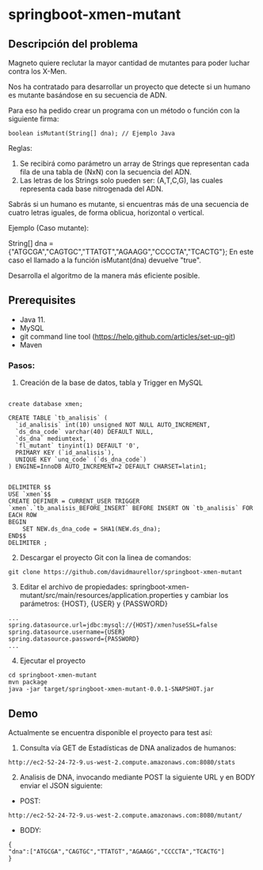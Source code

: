 # springboot-xmen-mutant

## Descripción del problema
 
Magneto quiere reclutar la mayor cantidad de mutantes para poder luchar contra los X-Men.

Nos ha contratado para desarrollar un proyecto que detecte si un humano es mutante basándose en su secuencia de ADN.

Para eso ha pedido crear un programa con un método o función con la siguiente firma:

```
boolean isMutant(String[] dna); // Ejemplo Java
```

Reglas: 
1. Se recibirá como parámetro un array de Strings que representan cada fila de una tabla de (NxN) con la secuencia del ADN. 
2. Las letras de los Strings solo pueden ser: (A,T,C,G), las cuales representa cada base nitrogenada del ADN.

Sabrás si un humano es mutante, si encuentras más de una secuencia de cuatro letras iguales​, de forma oblicua, horizontal o vertical.

Ejemplo (Caso mutante):

String[] dna = {"ATGCGA","CAGTGC","TTATGT","AGAAGG","CCCCTA","TCACTG"};
En este caso el llamado a la función isMutant(dna) devuelve "true". 

Desarrolla el algoritmo de la manera más eficiente posible.


## Prerequisites

* Java 11.
* MySQL
* git command line tool (https://help.github.com/articles/set-up-git)
* Maven

### Pasos:

1. Creación de la base de datos, tabla y Trigger en MySQL
```

create database xmen;

CREATE TABLE `tb_analisis` (
  `id_analisis` int(10) unsigned NOT NULL AUTO_INCREMENT,
  `ds_dna_code` varchar(40) DEFAULT NULL,
  `ds_dna` mediumtext,
  `fl_mutant` tinyint(1) DEFAULT '0',
  PRIMARY KEY (`id_analisis`),
  UNIQUE KEY `unq_code` (`ds_dna_code`)
) ENGINE=InnoDB AUTO_INCREMENT=2 DEFAULT CHARSET=latin1;


DELIMITER $$
USE `xmen`$$
CREATE DEFINER = CURRENT_USER TRIGGER `xmen`.`tb_analisis_BEFORE_INSERT` BEFORE INSERT ON `tb_analisis` FOR EACH ROW
BEGIN
	SET NEW.ds_dna_code = SHA1(NEW.ds_dna);
END$$
DELIMITER ;

```

2. Descargar el proyecto Git con la  linea de comandos:
```
git clone https://github.com/davidmaurellor/springboot-xmen-mutant
```

3. Editar el archivo de propiedades: springboot-xmen-mutant/src/main/resources/application.properties y cambiar los parámetros: {HOST}, {USER} y {PASSWORD}
```
...
spring.datasource.url=jdbc:mysql://{HOST}/xmen?useSSL=false
spring.datasource.username={USER}
spring.datasource.password={PASSWORD}
...
```

4. Ejecutar el proyecto
```
cd springboot-xmen-mutant
mvn package
java -jar target/springboot-xmen-mutant-0.0.1-SNAPSHOT.jar
```

## Demo

Actualmente se encuentra disponible el proyecto para test así:

1. Consulta vía GET de Estadísticas de DNA analizados de humanos:
```
http://ec2-52-24-72-9.us-west-2.compute.amazonaws.com:8080/stats
```

2. Analisis de DNA, invocando mediante POST la siguiente URL y en BODY enviar el JSON siguiente:
* POST: 
```
http://ec2-52-24-72-9.us-west-2.compute.amazonaws.com:8080/mutant/
```

* BODY:
```
{
"dna":["ATGCGA","CAGTGC","TTATGT","AGAAGG","CCCCTA","TCACTG"]
}
```




